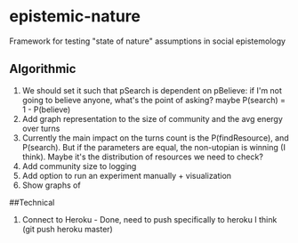 epistemic-nature
================

Framework for testing "state of nature" assumptions in social epistemology

## Algorithmic
1. We should set it such that pSearch is dependent on pBelieve: if I'm not going to believe anyone, what's the point of asking? maybe P(search) = 1 - P(believe)
4. Add graph representation to the size of community and the avg energy over turns
5. Currently the main impact on the turns count is the P(findResource), and P(search). But if the parameters are equal,
 the non-utopian is winning (I think). Maybe it's the distribution of resources we need to check?
6. Add community size to logging
7. Add option to run an experiment manually + visualization
8. Show graphs of


##Technical
1. Connect to Heroku - Done, need to push specifically to heroku I think (git push heroku master)

